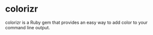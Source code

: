 # colorizr
colorizr is a Ruby gem that provides an easy way to add color to your command line output.